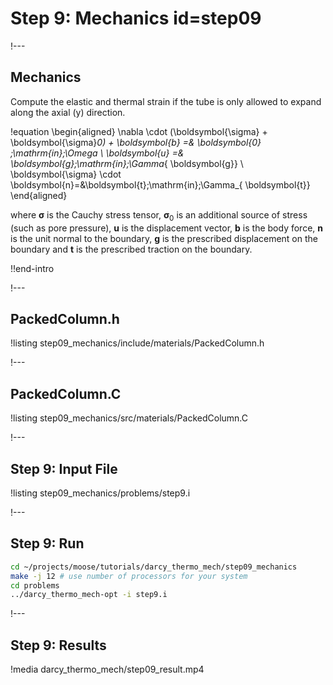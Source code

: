 # Step 9: Mechanics id=step09

!---

## Mechanics

Compute the elastic and thermal strain if the tube is only allowed to expand along the axial (y)
direction.

!equation
\begin{aligned}
\nabla \cdot (\boldsymbol{\sigma} + \boldsymbol{\sigma}_0) + \boldsymbol{b} =& \boldsymbol{0} \;\mathrm{in}\;\Omega \\
\boldsymbol{u} =& \boldsymbol{g}\;\mathrm{in}\;\Gamma_{ \boldsymbol{g}} \\
\boldsymbol{\sigma} \cdot \boldsymbol{n}=&\boldsymbol{t}\;\mathrm{in}\;\Gamma_{ \boldsymbol{t}}
\end{aligned}

where $\boldsymbol{\sigma}$  is the Cauchy stress tensor, $\boldsymbol{\sigma}_0$
is an additional source of stress (such as pore pressure), $\boldsymbol{u}$ is
the displacement vector, $\boldsymbol{b}$ is the body force, $\boldsymbol{n}$ is
the unit normal to the boundary, $\boldsymbol{g}$ is the prescribed displacement
on the boundary and $\boldsymbol{t}$ is the prescribed traction on the boundary.

!!end-intro

!---

## PackedColumn.h

!listing step09_mechanics/include/materials/PackedColumn.h

!---

## PackedColumn.C

!listing step09_mechanics/src/materials/PackedColumn.C

!---

## Step 9: Input File

!listing step09_mechanics/problems/step9.i

!---

## Step 9: Run

```bash
cd ~/projects/moose/tutorials/darcy_thermo_mech/step09_mechanics
make -j 12 # use number of processors for your system
cd problems
../darcy_thermo_mech-opt -i step9.i
```

!---

## Step 9: Results

!media darcy_thermo_mech/step09_result.mp4
